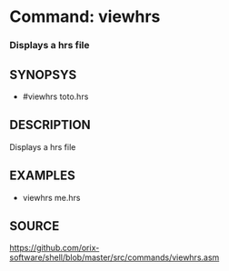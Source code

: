 # Command: viewhrs

### Displays a hrs file

## SYNOPSYS
+ #viewhrs toto.hrs

## DESCRIPTION
Displays a hrs file

## EXAMPLES
+ viewhrs me.hrs

## SOURCE
https://github.com/orix-software/shell/blob/master/src/commands/viewhrs.asm
